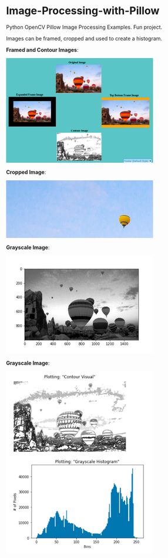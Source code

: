 # Image-Processing-with-Pillow
Python OpenCV Pillow Image Processing Examples. Fun project.

Images can be framed, cropped and used to create a histogram.

**Framed and Contour Images**:

<img src="Images/Processed_Images.png" width="400">

**Cropped Image**:

<img src="Images/cropped.png" width="400">

**Grayscale Image**:

<img src="Images/outputhisto.jpg" width="400">

**Grayscale Image**:

<img src="Images/grayscale_histogram.png" width="400">
